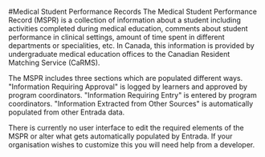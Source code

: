 #Medical Student Performance Records
The Medical Student Performance Record (MSPR) is a collection of information about a student including activities completed during medical education, comments about student performance in clinical settings, amount of time spent in different departments or specialities, etc.  In Canada, this information is provided by undergraduate medical education offices to the Canadian Resident Matching Service (CaRMS).

The MSPR includes three sections which are populated different ways. "Information Requiring Approval" is logged by learners and approved by program coordinators.  "Information Requiring Entry" is entered by program coordinators. "Information Extracted from Other Sources" is automatically populated from other Entrada data.

There is currently no user interface to edit the required elements of the MSPR or alter what gets automatically populated by Entrada.  If your organisation wishes to customize this you will need help from a developer.
